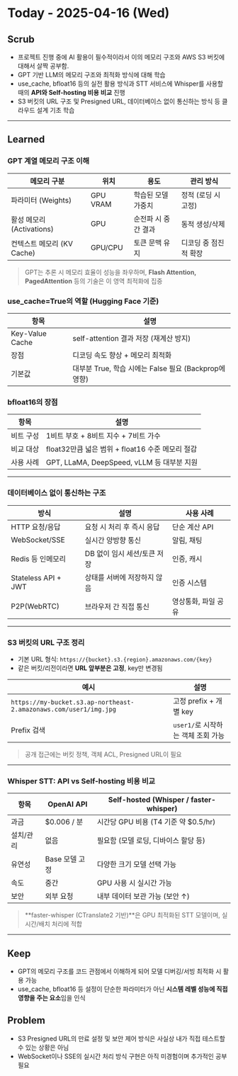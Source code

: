 # Today - 2025-04-16 (Wed)

## Scrub
- 프로젝트 진행 중에 AI 활용이 필수적이라서 이의 메모리 구조와 AWS S3 버킷에 대해서 살짝 공부함.
- GPT 기반 LLM의 메모리 구조와 최적화 방식에 대해 학습
- use_cache, bfloat16 등의 실전 활용 방식과 STT 서비스에 Whisper를 사용할 때의 **API와 Self-hosting 비용 비교** 진행
- S3 버킷의 URL 구조 및 Presigned URL, 데이터베이스 없이 통신하는 방식 등 클라우드 설계 기초 학습

---

## Learned

### GPT 계열 메모리 구조 이해
| 메모리 구분 | 위치 | 용도 | 관리 방식 |
|-------------|------|------|------------|
| 파라미터 (Weights) | GPU VRAM | 학습된 모델 가중치 | 정적 (로딩 시 고정) |
| 활성 메모리 (Activations) | GPU | 순전파 시 중간 결과 | 동적 생성/삭제 |
| 컨텍스트 메모리 (KV Cache) | GPU/CPU | 토큰 문맥 유지 | 디코딩 중 점진적 확장 |

> GPT는 추론 시 메모리 효율이 성능을 좌우하며, **Flash Attention, PagedAttention** 등의 기술은 이 영역 최적화에 집중

### use_cache=True의 역할 (Hugging Face 기준)
| 항목 | 설명 |
|------|------|
| Key-Value Cache | self-attention 결과 저장 (재계산 방지) |
| 장점 | 디코딩 속도 향상 + 메모리 최적화 |
| 기본값 | 대부분 True, 학습 시에는 False 필요 (Backprop에 영향) |

### bfloat16의 장점
| 항목 | 설명 |
|------|------|
| 비트 구성 | 1비트 부호 + 8비트 지수 + 7비트 가수 |
| 비교 대상 | float32만큼 넓은 범위 + float16 수준 메모리 절감 |
| 사용 사례 | GPT, LLaMA, DeepSpeed, vLLM 등 대부분 지원 |

---

### 데이터베이스 없이 통신하는 구조
| 방식 | 설명 | 사용 사례 |
|------|------|------------|
| HTTP 요청/응답 | 요청 시 처리 후 즉시 응답 | 단순 계산 API |
| WebSocket/SSE | 실시간 양방향 통신 | 알림, 채팅 |
| Redis 등 인메모리 | DB 없이 임시 세션/토큰 저장 | 인증, 캐시 |
| Stateless API + JWT | 상태를 서버에 저장하지 않음 | 인증 시스템 |
| P2P(WebRTC) | 브라우저 간 직접 통신 | 영상통화, 파일 공유 |

---

### S3 버킷의 URL 구조 정리
- 기본 URL 형식: `https://{bucket}.s3.{region}.amazonaws.com/{key}`
- 같은 버킷/리전이라면 **URL 앞부분은 고정**, key만 변경됨

| 예시 | 설명 |
|------|------|
| `https://my-bucket.s3.ap-northeast-2.amazonaws.com/user1/img.jpg` | 고정 prefix + 개별 key |
| Prefix 검색 | `user1/`로 시작하는 객체 조회 가능 |

> 공개 접근에는 버킷 정책, 객체 ACL, Presigned URL이 필요

---

### Whisper STT: API vs Self-hosting 비용 비교
| 항목 | OpenAI API | Self-hosted (Whisper / faster-whisper) |
|------|------------|-----------------------------------------|
| 과금 | $0.006 / 분 | 시간당 GPU 비용 (T4 기준 약 $0.5/hr) |
| 설치/관리 | 없음 | 필요함 (모델 로딩, 디바이스 할당 등) |
| 유연성 | Base 모델 고정 | 다양한 크기 모델 선택 가능 |
| 속도 | 중간 | GPU 사용 시 실시간 가능 |
| 보안 | 외부 요청 | 내부 데이터 보관 가능 (보안 ↑) |

> **faster-whisper (CTranslate2 기반)**은 GPU 최적화된 STT 모델이며, 실시간/배치 처리에 적합

---

## Keep
- GPT의 메모리 구조를 코드 관점에서 이해하게 되어 모델 디버깅/서빙 최적화 시 활용 가능
- use_cache, bfloat16 등 설정이 단순한 파라미터가 아닌 **시스템 레벨 성능에 직접 영향을 주는 요소**임을 인식

## Problem
- S3 Presigned URL의 만료 설정 및 보안 제어 방식은 사실상 내가 직접 테스트할 수 있는 상황은 아님
- WebSocket이나 SSE의 실시간 처리 방식 구현은 아직 미경험이며 추가적인 공부 필요